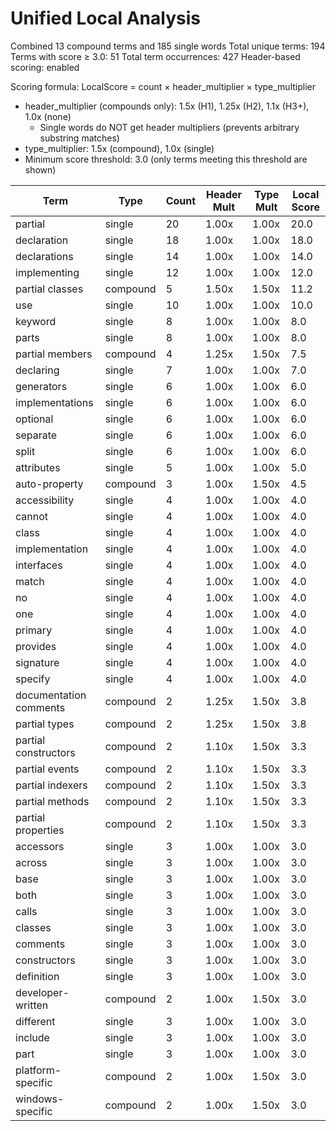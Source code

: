 # Unified Local Analysis

Combined 13 compound terms and 185 single words
Total unique terms: 194
Terms with score ≥ 3.0: 51
Total term occurrences: 427
Header-based scoring: enabled

Scoring formula: LocalScore = count × header_multiplier × type_multiplier
- header_multiplier (compounds only): 1.5x (H1), 1.25x (H2), 1.1x (H3+), 1.0x (none)
  - Single words do NOT get header multipliers (prevents arbitrary substring matches)
- type_multiplier: 1.5x (compound), 1.0x (single)
- Minimum score threshold: 3.0 (only terms meeting this threshold are shown)

| Term | Type | Count | Header Mult | Type Mult | Local Score |
|------|------|-------|-------------|-----------|-------------|
| partial | single | 20 | 1.00x | 1.00x | 20.0 |
| declaration | single | 18 | 1.00x | 1.00x | 18.0 |
| declarations | single | 14 | 1.00x | 1.00x | 14.0 |
| implementing | single | 12 | 1.00x | 1.00x | 12.0 |
| partial classes | compound | 5 | 1.50x | 1.50x | 11.2 |
| use | single | 10 | 1.00x | 1.00x | 10.0 |
| keyword | single | 8 | 1.00x | 1.00x | 8.0 |
| parts | single | 8 | 1.00x | 1.00x | 8.0 |
| partial members | compound | 4 | 1.25x | 1.50x | 7.5 |
| declaring | single | 7 | 1.00x | 1.00x | 7.0 |
| generators | single | 6 | 1.00x | 1.00x | 6.0 |
| implementations | single | 6 | 1.00x | 1.00x | 6.0 |
| optional | single | 6 | 1.00x | 1.00x | 6.0 |
| separate | single | 6 | 1.00x | 1.00x | 6.0 |
| split | single | 6 | 1.00x | 1.00x | 6.0 |
| attributes | single | 5 | 1.00x | 1.00x | 5.0 |
| auto-property | compound | 3 | 1.00x | 1.50x | 4.5 |
| accessibility | single | 4 | 1.00x | 1.00x | 4.0 |
| cannot | single | 4 | 1.00x | 1.00x | 4.0 |
| class | single | 4 | 1.00x | 1.00x | 4.0 |
| implementation | single | 4 | 1.00x | 1.00x | 4.0 |
| interfaces | single | 4 | 1.00x | 1.00x | 4.0 |
| match | single | 4 | 1.00x | 1.00x | 4.0 |
| no | single | 4 | 1.00x | 1.00x | 4.0 |
| one | single | 4 | 1.00x | 1.00x | 4.0 |
| primary | single | 4 | 1.00x | 1.00x | 4.0 |
| provides | single | 4 | 1.00x | 1.00x | 4.0 |
| signature | single | 4 | 1.00x | 1.00x | 4.0 |
| specify | single | 4 | 1.00x | 1.00x | 4.0 |
| documentation comments | compound | 2 | 1.25x | 1.50x | 3.8 |
| partial types | compound | 2 | 1.25x | 1.50x | 3.8 |
| partial constructors | compound | 2 | 1.10x | 1.50x | 3.3 |
| partial events | compound | 2 | 1.10x | 1.50x | 3.3 |
| partial indexers | compound | 2 | 1.10x | 1.50x | 3.3 |
| partial methods | compound | 2 | 1.10x | 1.50x | 3.3 |
| partial properties | compound | 2 | 1.10x | 1.50x | 3.3 |
| accessors | single | 3 | 1.00x | 1.00x | 3.0 |
| across | single | 3 | 1.00x | 1.00x | 3.0 |
| base | single | 3 | 1.00x | 1.00x | 3.0 |
| both | single | 3 | 1.00x | 1.00x | 3.0 |
| calls | single | 3 | 1.00x | 1.00x | 3.0 |
| classes | single | 3 | 1.00x | 1.00x | 3.0 |
| comments | single | 3 | 1.00x | 1.00x | 3.0 |
| constructors | single | 3 | 1.00x | 1.00x | 3.0 |
| definition | single | 3 | 1.00x | 1.00x | 3.0 |
| developer-written | compound | 2 | 1.00x | 1.50x | 3.0 |
| different | single | 3 | 1.00x | 1.00x | 3.0 |
| include | single | 3 | 1.00x | 1.00x | 3.0 |
| part | single | 3 | 1.00x | 1.00x | 3.0 |
| platform-specific | compound | 2 | 1.00x | 1.50x | 3.0 |
| windows-specific | compound | 2 | 1.00x | 1.50x | 3.0 |
